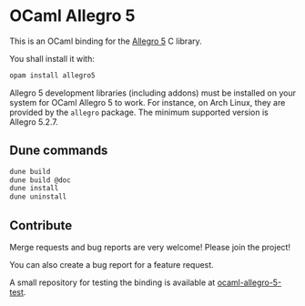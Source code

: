 # OCaml Allegro 5

This is an OCaml binding for the [Allegro 5](https://liballeg.org/) C library.

You shall install it with:
```sh
opam install allegro5
```

Allegro 5 development libraries (including addons) must be installed on your system for OCaml Allegro 5 to work. For instance, on Arch Linux, they are provided by the `allegro` package. The minimum supported version is Allegro 5.2.7.

## Dune commands

```sh
dune build
dune build @doc
dune install
dune uninstall
```

## Contribute

Merge requests and bug reports are very welcome! Please join the project!

You can also create a bug report for a feature request.

A small repository for testing the binding is available at [ocaml-allegro-5-test](https://github.com/Frigory33/ocaml/allegro-5-test).
